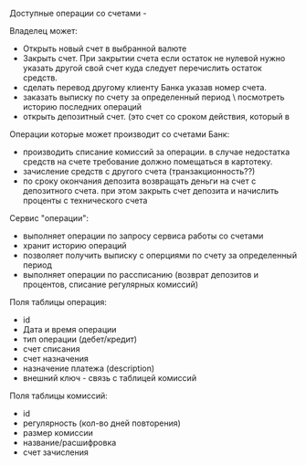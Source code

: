 Доступные операции со счетами - 

Владелец может:
- Открыть новый счет в выбранной валюте
- Закрыть счет. При закрытии счета если остаток не нулевой нужно указать другой свой счет куда следует перечислить остаток средств.
- сделать перевод другому клиенту Банка указав номер счета.
- заказать выписку по счету за определенный период \ посмотреть историю последних операций
- открыть депозитный счет. (это счет со сроком действия, который в  


Операции которые может производит со счетами Банк:
- производить списание комиссий за операции. в случае недостатка средств на счете требование должно помещаться в картотеку.
- зачисление средств с другого счета (транзакционность??)
- по сроку окончания депозита возвращать деньги на счет с депозитного счета. при этом закрыть счет депозита и начислить проценты с технического счета


Сервис "операции":
- выполняет операции по запросу сервиса работы со счетами
- хранит историю операций
- позволяет получить выписку с оперциями по счету за определенный период
- выполняет операции по рассписанию (возврат депозитов и процентов, списание регулярных комиссий)

Поля таблицы операция:
* id
* Дата и время операции
* тип операции (дебет/кредит)
* счет списания
* счет назначения
* назначение платежа (description)
* внешний ключ - связь с таблицей комиссий

Поля таблицы комиссий:
* id
* регулярность (кол-во дней повторения)
* размер комиссии
* название/расшифровка
* счет зачисления

